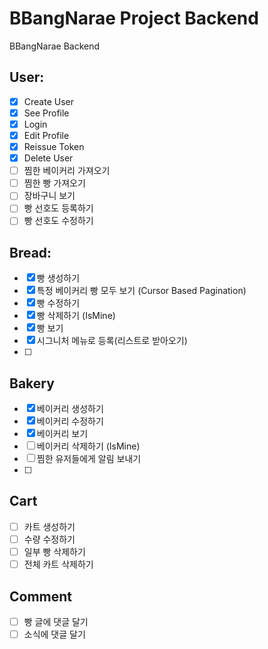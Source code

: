 # BBangNarae Project Backend

BBangNarae Backend

## User:

- [x] Create User
- [x] See Profile
- [x] Login
- [x] Edit Profile
- [x] Reissue Token
- [x] Delete User
- [ ] 찜한 베이커리 가져오기
- [ ] 찜한 빵 가져오기
- [ ] 장바구니 보기
- [ ] 빵 선호도 등록하기
- [ ] 빵 선호도 수정하기

## Bread:

- [x] 빵 생성하기
- [x] 특정 베이커리 빵 모두 보기 (Cursor Based Pagination)
- [x] 빵 수정하기
- [x] 빵 삭제하기 (IsMine)
- [x] 빵 보기
- [x] 시그니처 메뉴로 등록(리스트로 받아오기)
- [ ]

## Bakery

- [x] 베이커리 생성하기
- [x] 베이커리 수정하기
- [x] 베이커리 보기
- [ ] 베이커리 삭제하기 (IsMine)
- [ ] 찜한 유저들에게 알림 보내기
- [ ]

## Cart

- [ ] 카트 생성하기
- [ ] 수량 수정하기
- [ ] 일부 빵 삭제하기
- [ ] 전체 카트 삭제하기

## Comment

- [ ] 빵 글에 댓글 달기
- [ ] 소식에 댓글 달기
